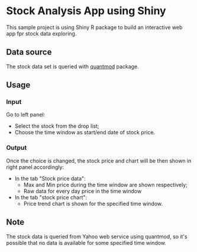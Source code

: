 # Stock Analysis App using Shiny

This sample project is using Shiny R package to build an interactive web app fpr stock data exploring.

## Data source

The stock data set is queried with [quantmod](http://www.quantmod.com/) package.

## Usage

### Input

Go to left panel:

- Select the stock from the drop list;
- Choose the time window as start/end date of stock price.

### Output

Once the choice is changed, the stock price and chart will be then shown in right panel accordingly:

* In the tab "Stock price data":
    - Max and Min price during the time window are shown respectively;
    - Raw data for every day price in the time window
* In the tab "stock price chart":
    - Price trend chart is shown for the specified time window.

## Note

The stock data is queried from Yahoo web service using quantmod, so it's possible that no data is available for some specified time window.
